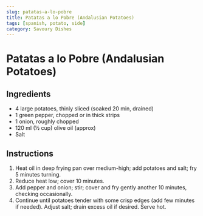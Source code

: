 ```yaml
---
slug: patatas-a-lo-pobre
title: Patatas a lo Pobre (Andalusian Potatoes)
tags: [spanish, potato, side]
category: Savoury Dishes
---
```


# Patatas a lo Pobre (Andalusian Potatoes)

## Ingredients

- 4 large potatoes, thinly sliced (soaked 20 min, drained)
- 1 green pepper, chopped or in thick strips
- 1 onion, roughly chopped
- 120 ml (½ cup) olive oil (approx)
- Salt

## Instructions

1. Heat oil in deep frying pan over medium-high; add potatoes and salt; fry 5 minutes turning.
2. Reduce heat low; cover 10 minutes.
3. Add pepper and onion; stir; cover and fry gently another 10 minutes, checking occasionally.
4. Continue until potatoes tender with some crisp edges (add few minutes if needed). Adjust salt; drain excess oil if desired. Serve hot.
